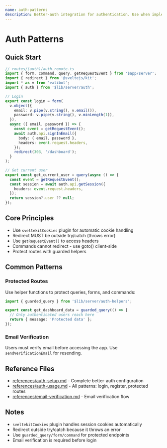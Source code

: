 ```yaml
---
name: auth-patterns
description: Better-auth integration for authentication. Use when implementing login, registration, protected routes, or email verification.
---
```


# Auth Patterns

## Quick Start

```typescript
// routes/(auth)/auth.remote.ts
import { form, command, query, getRequestEvent } from '$app/server';
import { redirect } from '@sveltejs/kit';
import * as v from 'valibot';
import { auth } from '$lib/server/auth';

// Login
export const login = form(
  v.object({
    email: v.pipe(v.string(), v.email()),
    password: v.pipe(v.string(), v.minLength(1)),
  }),
  async ({ email, password }) => {
    const event = getRequestEvent();
    await auth.api.signInEmail({
      body: { email, password },
      headers: event.request.headers,
    });
    redirect(303, '/dashboard');
  }
);

// Get current user
export const get_current_user = query(async () => {
  const event = getRequestEvent();
  const session = await auth.api.getSession({
    headers: event.request.headers,
  });
  return session?.user ?? null;
});
```

## Core Principles

- Use `sveltekitCookies` plugin for automatic cookie handling
- Redirect MUST be outside try/catch (throws error)
- Use `getRequestEvent()` to access headers
- Commands cannot redirect - use goto() client-side
- Protect routes with guarded helpers

## Common Patterns

### Protected Routes

Use helper functions to protect queries, forms, and commands:

```typescript
import { guarded_query } from '$lib/server/auth-helpers';

export const get_dashboard_data = guarded_query(() => {
  // Only authenticated users reach here
  return { message: 'Protected data' };
});
```

### Email Verification

Users must verify email before accessing the app. Use `sendVerificationEmail` for resending.

## Reference Files

- [references/auth-setup.md](references/auth-setup.md) - Complete better-auth configuration
- [references/auth-usage.md](references/auth-usage.md) - All patterns: login, register, protected routes
- [references/email-verification.md](references/email-verification.md) - Email verification flow

## Notes

- `sveltekitCookies` plugin handles session cookies automatically
- Redirect outside try/catch because it throws an error
- Use `guarded_query/form/command` for protected endpoints
- Email verification is required before login
